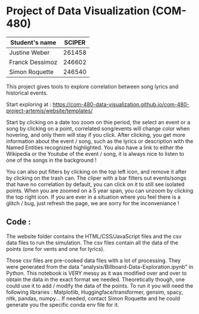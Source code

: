 # Project of Data Visualization (COM-480)

| Student's name | SCIPER |
| -------------- | ------ |
| Justine Weber | 261458 |
| Franck Dessimoz | 246602 |
| Simon Roquette | 246540 |

This project gives tools to explore correlation between song lyrics and historical events.

Start exploring at : https://com-480-data-visualization.github.io/com-480-project-artemis/website/templates/

Start by clicking on a date too zoom on thie period, the select an event or a song by clicking on a point, correlated song/events will change color when hovering, and only them will stay if you click. After clicking, you get more information about the event / song, such as the lyrics or description with the Named Entities recognized highlighted. You also have a link to either the Wikipedia or the Youtube of the event / song, it is always nice to listen to one of the songs in the background !

You can also put filters by clicking on the top left icon, and remove it after by clicking on the trash can. The cliper with a bar filters out events/songs that have no correlation by default, you can click on it to still see isolated points. When you are zoomed on a 5 year span, you can unzoom by clicking the top right icon. 
If you are ever in a situation where you feel there is a glitch / bug, just refresh the page, we are sorry for the inconveniance !

## Code : 

The website folder contains the HTML/CSS/JavaScript files and the csv data files to run the simulation. The csv files contain all the data of the points (one for vents and one for lyrics).

Those csv files are pre-cooked data files with a lot of processing. They were generated from the data "analysis/Billboard-Data-Exploration.ipynb" in Python. This notebook is VERY messy as it was modified over and over to obtain the data in the exact format we needed. Theoretically though, one could use it to add / modify the data of the points.
To run it you will need the following libraries : Matplotlib, Huggingface/transformer, gensim, spacy, nltk, pandas, numpy... If needed, contact Simon Roquette and he could generate you the specific conda env file for it.